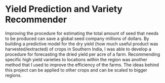 # Yield Prediction and Variety Recommender

Improving the procedure for estimating the total amount of seed that needs to be produced can save a global seed company millions of dollars. 
By building a predictive model for the dry yield (how much useful product was harvested/extracted) of crops in Southern India, I was able to develop a procedure for forecasting the dried yield per acre of a farm. Recommending specific high yield varieties to locations within the region was another method that I used to improve the efficiency of the farms. 
The ideas behind this project can be applied to other crops and can be scaled to bigger regions.
